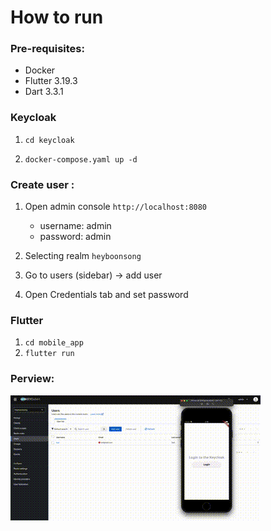 # How to run

### Pre-requisites:

- Docker
- Flutter 3.19.3
- Dart 3.3.1

### Keycloak

1. `cd keycloak`

2. `docker-compose.yaml up -d`

### Create user :

1. Open admin console `http://localhost:8080`

   - username: admin
   - password: admin

2. Selecting realm `heyboonsong`
3. Go to users (sidebar) -> add user
4. Open Credentials tab and set password

### Flutter

1. `cd mobile_app`
2. `flutter run`

### Perview:

![flutter with keycloak with pkce](./flutter-with-keycloak-with-pkce.gif)
